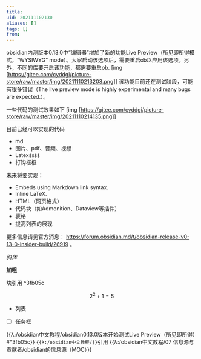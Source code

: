 ```yaml
---
title: 
uid: 202111102130
aliases: []
tags: []
from: 
---
```

obsidian内测版本0.13.0中“编辑器”增加了新的功能Live Preview（所见即所得模式，“WYSIWYG” mode）。大家启动该选项后，需要重启ob以应用该选项。另外，不同的库要开启该功能，都需要重启ob.
[img [https://gitee.com/cyddgi/picture-store/raw/master/img/20211110213203.png]]
该功能目前还在测试阶段，可能有很多错误（The live preview mode is highly experimental and many bugs are expected.）。

一些代码的测试效果如下
[img [https://gitee.com/cyddgi/picture-store/raw/master/img/20211110214135.png]]

目前已经可以实现的代码
- md
- 图片、pdf、音频、视频
- Latex`$$$$`
- 打钩框框

未来将要实现：
- Embeds using Markdown link syntax.
- Inline LaTeX.
- HTML（网页格式）
- 代码块（如Admonition、Dataview等插件）
- 表格
- 提高列表的展现

更多信息请见官方消息： https://forum.obsidian.md/t/obsidian-release-v0-13-0-insider-build/26919 。 

*斜体*

 **加粗** 

块引用 ^3fb05c

$$2^2+1=5$$
- 列表
- [ ] 任务框

{{λ:/obsidian中文教程/obsidian0.13.0版本开始测试Live Preview（所见即所得）#^3fb05c}}
`{{λ:/obsidian中文教程/}}`引用
{{λ:/obsidian中文教程/07 信息源与贡献者/obsidian的信息源（MOC）}}
